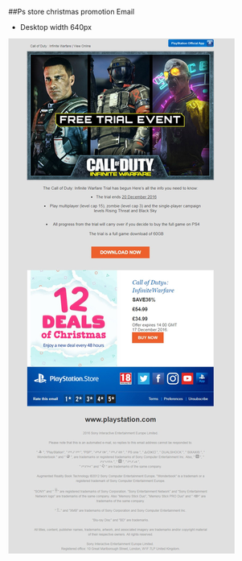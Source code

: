 ##Ps store christmas promotion Email

* Desktop width 640px

![PsStore Email](images/readme-screenshot.jpg "Desktop version")

